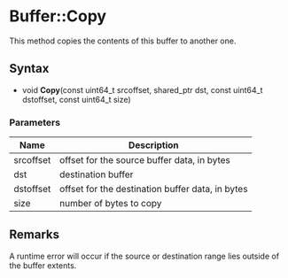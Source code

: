# Buffer::Copy #
This method copies the contents of this buffer to another one.

## Syntax ##
- void **Copy**(const uint64_t srcoffset, shared_ptr<Buffer> dst, const uint64_t dstoffset, const uint64_t size)

### Parameters ###
| Name | Description |
| ----- | ----- |
| srcoffset | offset for the source buffer data, in bytes |
| dst | destination buffer |
| dstoffset | offset for the destination buffer data, in bytes | 
| size | number of bytes to copy |

## Remarks ##
A runtime error will occur if the source or destination range lies outside of the buffer extents.